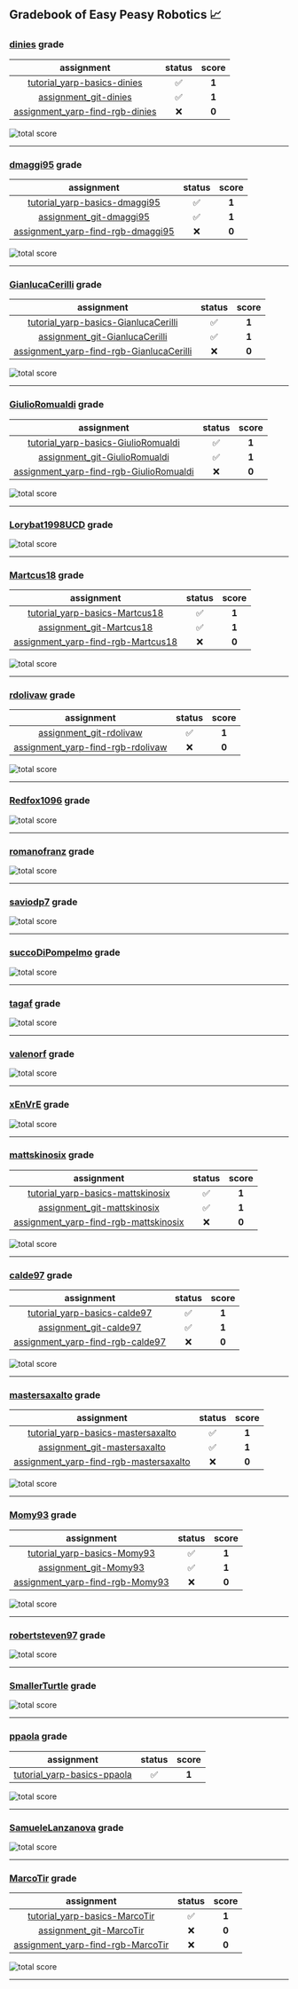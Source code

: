 ## Gradebook of Easy Peasy Robotics :chart_with_upwards_trend:

### [**dinies**](https://github.com/dinies) grade

| assignment | status | score |
|    :--:    |  :--:  | :--:  |
| [tutorial_yarp-basics-dinies](https://github.com/easy-peasy-robotics/tutorial_yarp-basics-dinies) | :white_check_mark: | **1** |
| [assignment_git-dinies](https://github.com/easy-peasy-robotics/assignment_git-dinies) | :white_check_mark: | **1** |
| [assignment_yarp-find-rgb-dinies](https://github.com/easy-peasy-robotics/assignment_yarp-find-rgb-dinies) | :x: | **0** |

![total score](https://img.shields.io/badge/total_score-2-brightgreen.svg?style=flat-square)

---


### [**dmaggi95**](https://github.com/dmaggi95) grade

| assignment | status | score |
|    :--:    |  :--:  | :--:  |
| [tutorial_yarp-basics-dmaggi95](https://github.com/easy-peasy-robotics/tutorial_yarp-basics-dmaggi95) | :white_check_mark: | **1** |
| [assignment_git-dmaggi95](https://github.com/easy-peasy-robotics/assignment_git-dmaggi95) | :white_check_mark: | **1** |
| [assignment_yarp-find-rgb-dmaggi95](https://github.com/easy-peasy-robotics/assignment_yarp-find-rgb-dmaggi95) | :x: | **0** |

![total score](https://img.shields.io/badge/total_score-2-brightgreen.svg?style=flat-square)

---


### [**GianlucaCerilli**](https://github.com/GianlucaCerilli) grade

| assignment | status | score |
|    :--:    |  :--:  | :--:  |
| [tutorial_yarp-basics-GianlucaCerilli](https://github.com/easy-peasy-robotics/tutorial_yarp-basics-GianlucaCerilli) | :white_check_mark: | **1** |
| [assignment_git-GianlucaCerilli](https://github.com/easy-peasy-robotics/assignment_git-GianlucaCerilli) | :white_check_mark: | **1** |
| [assignment_yarp-find-rgb-GianlucaCerilli](https://github.com/easy-peasy-robotics/assignment_yarp-find-rgb-GianlucaCerilli) | :x: | **0** |

![total score](https://img.shields.io/badge/total_score-2-brightgreen.svg?style=flat-square)

---


### [**GiulioRomualdi**](https://github.com/GiulioRomualdi) grade

| assignment | status | score |
|    :--:    |  :--:  | :--:  |
| [tutorial_yarp-basics-GiulioRomualdi](https://github.com/easy-peasy-robotics/tutorial_yarp-basics-GiulioRomualdi) | :white_check_mark: | **1** |
| [assignment_git-GiulioRomualdi](https://github.com/easy-peasy-robotics/assignment_git-GiulioRomualdi) | :white_check_mark: | **1** |
| [assignment_yarp-find-rgb-GiulioRomualdi](https://github.com/easy-peasy-robotics/assignment_yarp-find-rgb-GiulioRomualdi) | :x: | **0** |

![total score](https://img.shields.io/badge/total_score-2-brightgreen.svg?style=flat-square)

---


### [**Lorybat1998UCD**](https://github.com/Lorybat1998UCD) grade

![total score](https://img.shields.io/badge/total_score-0-orange.svg?style=flat-square)

---


### [**Martcus18**](https://github.com/Martcus18) grade

| assignment | status | score |
|    :--:    |  :--:  | :--:  |
| [tutorial_yarp-basics-Martcus18](https://github.com/easy-peasy-robotics/tutorial_yarp-basics-Martcus18) | :white_check_mark: | **1** |
| [assignment_git-Martcus18](https://github.com/easy-peasy-robotics/assignment_git-Martcus18) | :white_check_mark: | **1** |
| [assignment_yarp-find-rgb-Martcus18](https://github.com/easy-peasy-robotics/assignment_yarp-find-rgb-Martcus18) | :x: | **0** |

![total score](https://img.shields.io/badge/total_score-2-brightgreen.svg?style=flat-square)

---


### [**rdolivaw**](https://github.com/rdolivaw) grade

| assignment | status | score |
|    :--:    |  :--:  | :--:  |
| [assignment_git-rdolivaw](https://github.com/easy-peasy-robotics/assignment_git-rdolivaw) | :white_check_mark: | **1** |
| [assignment_yarp-find-rgb-rdolivaw](https://github.com/easy-peasy-robotics/assignment_yarp-find-rgb-rdolivaw) | :x: | **0** |

![total score](https://img.shields.io/badge/total_score-1-brightgreen.svg?style=flat-square)

---


### [**Redfox1096**](https://github.com/Redfox1096) grade

![total score](https://img.shields.io/badge/total_score-0-orange.svg?style=flat-square)

---


### [**romanofranz**](https://github.com/romanofranz) grade

![total score](https://img.shields.io/badge/total_score-0-orange.svg?style=flat-square)

---


### [**saviodp7**](https://github.com/saviodp7) grade

![total score](https://img.shields.io/badge/total_score-0-orange.svg?style=flat-square)

---


### [**succoDiPompelmo**](https://github.com/succoDiPompelmo) grade

![total score](https://img.shields.io/badge/total_score-0-orange.svg?style=flat-square)

---


### [**tagaf**](https://github.com/tagaf) grade

![total score](https://img.shields.io/badge/total_score-0-orange.svg?style=flat-square)

---


### [**valenorf**](https://github.com/valenorf) grade

![total score](https://img.shields.io/badge/total_score-0-orange.svg?style=flat-square)

---


### [**xEnVrE**](https://github.com/xEnVrE) grade

![total score](https://img.shields.io/badge/total_score-0-orange.svg?style=flat-square)

---


### [**mattskinosix**](https://github.com/mattskinosix) grade

| assignment | status | score |
|    :--:    |  :--:  | :--:  |
| [tutorial_yarp-basics-mattskinosix](https://github.com/easy-peasy-robotics/tutorial_yarp-basics-mattskinosix) | :white_check_mark: | **1** |
| [assignment_git-mattskinosix](https://github.com/easy-peasy-robotics/assignment_git-mattskinosix) | :white_check_mark: | **1** |
| [assignment_yarp-find-rgb-mattskinosix](https://github.com/easy-peasy-robotics/assignment_yarp-find-rgb-mattskinosix) | :x: | **0** |

![total score](https://img.shields.io/badge/total_score-2-brightgreen.svg?style=flat-square)

---


### [**calde97**](https://github.com/calde97) grade

| assignment | status | score |
|    :--:    |  :--:  | :--:  |
| [tutorial_yarp-basics-calde97](https://github.com/easy-peasy-robotics/tutorial_yarp-basics-calde97) | :white_check_mark: | **1** |
| [assignment_git-calde97](https://github.com/easy-peasy-robotics/assignment_git-calde97) | :white_check_mark: | **1** |
| [assignment_yarp-find-rgb-calde97](https://github.com/easy-peasy-robotics/assignment_yarp-find-rgb-calde97) | :x: | **0** |

![total score](https://img.shields.io/badge/total_score-2-brightgreen.svg?style=flat-square)

---


### [**mastersaxalto**](https://github.com/mastersaxalto) grade

| assignment | status | score |
|    :--:    |  :--:  | :--:  |
| [tutorial_yarp-basics-mastersaxalto](https://github.com/easy-peasy-robotics/tutorial_yarp-basics-mastersaxalto) | :white_check_mark: | **1** |
| [assignment_git-mastersaxalto](https://github.com/easy-peasy-robotics/assignment_git-mastersaxalto) | :white_check_mark: | **1** |
| [assignment_yarp-find-rgb-mastersaxalto](https://github.com/easy-peasy-robotics/assignment_yarp-find-rgb-mastersaxalto) | :x: | **0** |

![total score](https://img.shields.io/badge/total_score-2-brightgreen.svg?style=flat-square)

---


### [**Momy93**](https://github.com/Momy93) grade

| assignment | status | score |
|    :--:    |  :--:  | :--:  |
| [tutorial_yarp-basics-Momy93](https://github.com/easy-peasy-robotics/tutorial_yarp-basics-Momy93) | :white_check_mark: | **1** |
| [assignment_git-Momy93](https://github.com/easy-peasy-robotics/assignment_git-Momy93) | :white_check_mark: | **1** |
| [assignment_yarp-find-rgb-Momy93](https://github.com/easy-peasy-robotics/assignment_yarp-find-rgb-Momy93) | :x: | **0** |

![total score](https://img.shields.io/badge/total_score-2-brightgreen.svg?style=flat-square)

---


### [**robertsteven97**](https://github.com/robertsteven97) grade

![total score](https://img.shields.io/badge/total_score-0-orange.svg?style=flat-square)

---


### [**SmallerTurtle**](https://github.com/SmallerTurtle) grade

![total score](https://img.shields.io/badge/total_score-0-orange.svg?style=flat-square)

---


### [**ppaola**](https://github.com/ppaola) grade

| assignment | status | score |
|    :--:    |  :--:  | :--:  |
| [tutorial_yarp-basics-ppaola](https://github.com/easy-peasy-robotics/tutorial_yarp-basics-ppaola) | :white_check_mark: | **1** |

![total score](https://img.shields.io/badge/total_score-1-brightgreen.svg?style=flat-square)

---


### [**SamueleLanzanova**](https://github.com/SamueleLanzanova) grade

![total score](https://img.shields.io/badge/total_score-0-orange.svg?style=flat-square)

---


### [**MarcoTir**](https://github.com/MarcoTir) grade

| assignment | status | score |
|    :--:    |  :--:  | :--:  |
| [tutorial_yarp-basics-MarcoTir](https://github.com/easy-peasy-robotics/tutorial_yarp-basics-MarcoTir) | :white_check_mark: | **1** |
| [assignment_git-MarcoTir](https://github.com/easy-peasy-robotics/assignment_git-MarcoTir) | :x: | **0** |
| [assignment_yarp-find-rgb-MarcoTir](https://github.com/easy-peasy-robotics/assignment_yarp-find-rgb-MarcoTir) | :x: | **0** |

![total score](https://img.shields.io/badge/total_score-1-brightgreen.svg?style=flat-square)

---

